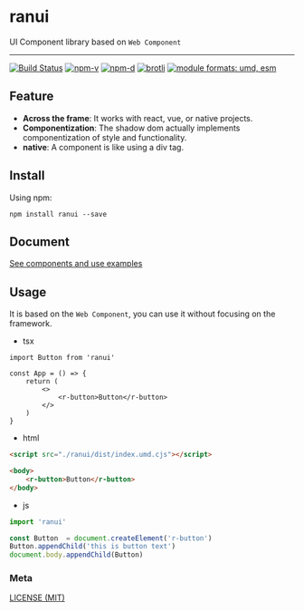 # ranui

UI Component library based on `Web Component`

---

<a href="https://github.com/chaxus/ran/actions"><img src="https://img.shields.io/github/actions/workflow/status/chaxus/ran/ci.yml" alt="Build Status"></a>
<a href="https://npmjs.com/package/ranui"><img src="https://img.shields.io/npm/v/ranui.svg" alt="npm-v"></a>
<a href="https://npmjs.com/package/ranui"><img src="https://img.shields.io/npm/dt/ranui.svg" alt="npm-d"></a>
<a href="https://bundlephobia.com/result?p=ranui"><img src="https://img.badgesize.io/https:/unpkg.com/ranui/dist/index.umd.cjs?label=brotli&compression=brotli" alt="brotli"></a>
<a href="#alternative-installation-methods"><img src="https://img.shields.io/badge/module%20formats-umd%2C%20esm-green.svg" alt="module formats: umd, esm"></a>

## Feature

- **Across the frame**: It works with react, vue, or native projects.
- **Componentization**: The shadow dom actually implements componentization of style and functionality.
- **native**: A component is like using a div tag.

## Install

Using npm:

```console
npm install ranui --save
```

## Document

[See components and use examples](https://chaxus.github.io/ran/src/ranui/)

## Usage

It is based on the `Web Component`, you can use it without focusing on the framework.

- tsx

```tsx
import Button from 'ranui'

const App = () => {
    return (
        <>
            <r-button>Button</r-button>
        </>
    )
}
```

- html

```html
<script src="./ranui/dist/index.umd.cjs"></script>

<body>
    <r-button>Button</r-button>
</body>

```

- js

```js
import 'ranui'

const Button  = document.createElement('r-button')
Button.appendChild('this is button text')
document.body.appendChild(Button)
```

### Meta

[LICENSE (MIT)](/LICENSE)
